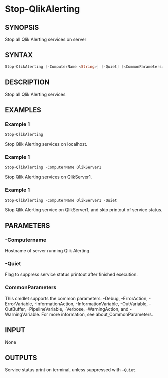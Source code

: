 # Stop-QlikAlerting

## SYNOPSIS

Stop all Qlik Alerting services on server

## SYNTAX

``` powershell 
Stop-QlikAlerting [-ComputerName <String>] [-Quiet] [<CommonParameters>]
```

## DESCRIPTION

Stop all Qlik Alerting services

## EXAMPLES

### Example 1

``` powershell
Stop-QlikAlerting 
```
Stop Qlik Alerting services on localhost.

### Example 1

``` powershell
Stop-QlikAlerting -ComputerName QlikServer1
```
Stop Qlik Alerting services on QlikServer1. 

### Example 1

``` powershell
Stop-QlikAlerting -ComputerName QlikServer1 -Quiet
```
Stop Qlik Alerting service on QlikServer1, and skip printout of service status.

## PARAMETERS 

### -Computername

Hostname of server running Qlik Alerting. 

### -Quiet

Flag to suppress service status printout after finished execution.

### CommonParameters

This cmdlet supports the common parameters: -Debug, -ErrorAction, -ErrorVariable, -InformationAction, -InformationVariable, -OutVariable, -OutBuffer, -PipelineVariable, -Verbose, -WarningAction, and -WarningVariable. For more information, see about_CommonParameters.

## INPUT 

None

## OUTPUTS

Service status print on terminal, unless suppressed with `-Quiet`.

<!-- 
## NOTES

## RELATED LINKS
-->